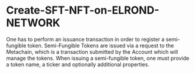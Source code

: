 # Create-SFT-NFT-on-ELROND-NETWORK

One has to perform an issuance transaction in order to register a semi-fungible token. Semi-Fungible Tokens are issued via a request to the Metachain, which is a transaction submitted by the Account which will manage the tokens. When issuing a semi-fungible token, one must provide a token name, a ticker and optionally additional properties.

